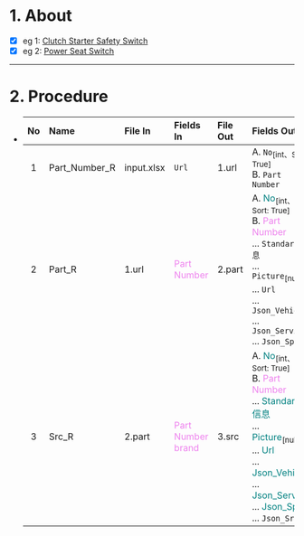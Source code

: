 # 1. About

- [x] eg 1: [Clutch Starter Safety Switch](https://www.standardbrand.com/en/ecatalog?part=Clutch%20Starter%20Safety%20Switch&type=p)
- [x] eg 2: [Power Seat Switch](https://www.standardbrand.com/en/ecatalog?part=Power%20Seat%20Switch&type=p&search=s)

- - -

# 2. Procedure

- |No|Name|File In|Fields In|File Out|Fields Out|
  |:-:|:-|:-|:-|:-|:-|
  |1|Part_Number_R|input.xlsx|`Url`|1.url|A. `No`<sub>[int、Sort: True]</sub><br />B. `Part Number`|
  |2|Part_R|1.url|<span style="color: violet;">Part Number</span>|2.part|A. <span style="color: teal;">No</span><sub>[int、Sort: True]</sub><br />B. <span style="color: violet;">Part Number</span><br />... `Standard信息`<br />... `Picture`<sub>[null]</sub><br />... `Url`<br />... `Json_Vehicle`<br />... `Json_Service`<br />... `Json_Spec`|
  |3|Src_R|2.part|<span style="color: violet;">Part Number</span><br /><span style="color: violet;">brand</span>|3.src|A. <span style="color: teal;">No</span><sub>[int、Sort: True]</sub><br />B. <span style="color: violet;">Part Number</span><br />... <span style="color: teal;">Standard信息</span><br />... <span style="color: teal;">Picture</span><sub>[null]</sub><br />... <span style="color: teal;">Url</span><br />... <span style="color: teal;">Json_Vehicle</span><br />... <span style="color: teal;">Json_Service</span><br />... <span style="color: teal;">Json_Spec</span><br />... `Json_Src`|
